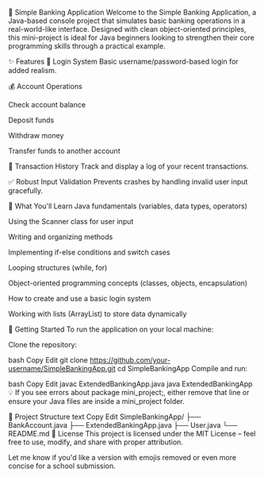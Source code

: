 🏦 Simple Banking Application
Welcome to the Simple Banking Application, a Java-based console project that simulates basic banking operations in a real-world-like interface. Designed with clean object-oriented principles, this mini-project is ideal for Java beginners looking to strengthen their core programming skills through a practical example.

✨ Features
🔐 Login System
Basic username/password-based login for added realism.

💰 Account Operations

Check account balance

Deposit funds

Withdraw money

Transfer funds to another account

📜 Transaction History
Track and display a log of your recent transactions.

✅ Robust Input Validation
Prevents crashes by handling invalid user input gracefully.

🧠 What You'll Learn
Java fundamentals (variables, data types, operators)

Using the Scanner class for user input

Writing and organizing methods

Implementing if-else conditions and switch cases

Looping structures (while, for)

Object-oriented programming concepts (classes, objects, encapsulation)

How to create and use a basic login system

Working with lists (ArrayList) to store data dynamically

🚀 Getting Started
To run the application on your local machine:

Clone the repository:

bash
Copy
Edit
git clone https://github.com/your-username/SimpleBankingApp.git
cd SimpleBankingApp
Compile and run:

bash
Copy
Edit
javac ExtendedBankingApp.java
java ExtendedBankingApp
💡 If you see errors about package mini_project;, either remove that line or ensure your Java files are inside a mini_project folder.

📂 Project Structure
text
Copy
Edit
SimpleBankingApp/
├── BankAccount.java
├── ExtendedBankingApp.java
├── User.java
└── README.md
🪪 License
This project is licensed under the MIT License – feel free to use, modify, and share with proper attribution.

Let me know if you'd like a version with emojis removed or even more concise for a school submission.

